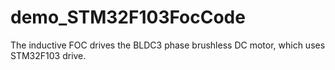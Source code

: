 # demo_STM32F103FocCode
The inductive FOC drives the BLDC3 phase brushless DC motor, which uses STM32F103 drive.
